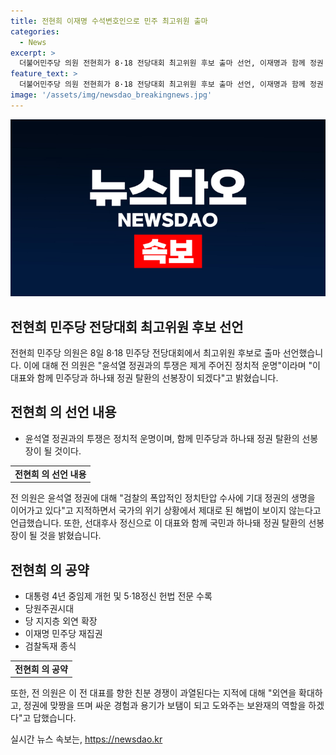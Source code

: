 ```yaml
---
title: 전현희 이재명 수석변호인으로 민주 최고위원 출마
categories:
  - News
excerpt: >
  더불어민주당 의원 전현희가 8·18 전당대회 최고위원 후보 출마 선언, 이재명과 함께 정권 탈환 지원 선언. 윤석열 정권과의 투쟁은 정치적 운명, 이재명과 국민을 위해 함께 싸우겠다 밝혀. 정당 공약으로 대통령 4년 중임제 개헌, 당원주권시대 등 제시. 이 전 대표에 대한 친분 경쟁에 대해 외연을 확대하고 정권에 맞서 싸워 이긴 경험을 살리고 싶다고 답했다.
feature_text: >
  더불어민주당 의원 전현희가 8·18 전당대회 최고위원 후보 출마 선언, 이재명과 함께 정권 탈환 지원 선언. 윤석열 정권과의 투쟁은 정치적 운명, 이재명과 국민을 위해 함께 싸우겠다 밝혀. 정당 공약으로 대통령 4년 중임제 개헌, 당원주권시대 등 제시. 이 전 대표에 대한 친분 경쟁에 대해 외연을 확대하고 정권에 맞서 싸워 이긴 경험을 살리고 싶다고 답했다.
image: '/assets/img/newsdao_breakingnews.jpg'
---
```


<p><img src="/assets/img/newsdao_breakingnews.jpg" alt="ranknews 속보" /></p>

<h2>전현희 민주당 전당대회 최고위원 후보 선언</h2>

<p data-ke-size="size16">전현희 민주당 의원은 8일 8·18 민주당 전당대회에서 최고위원 후보로 출마 선언했습니다. 이에 대해 전 의원은 "윤석열 정권과의 투쟁은 제게 주어진 정치적 운명"이라며 "이 대표와 함께 민주당과 하나돼 정권 탈환의 선봉장이 되겠다"고 밝혔습니다.</p>

<h2 data-ke-size="size26">전현희 의 선언 내용</h2>

<ul>
  <li>윤석열 정권과의 투쟁은 정치적 운명이며, 함께 민주당과 하나돼 정권 탈환의 선봉장이 될 것이다.</li>
</ul>

<table>
  <tr>
    <td style="text-align: center; height: 17px;"><b>전현희 의 선언 내용</b></td>
  </tr>
</table>

<p data-ke-size="size16">전 의원은 윤석열 정권에 대해 "검찰의 폭압적인 정치탄압 수사에 기대 정권의 생명을 이어가고 있다"고 지적하면서 국가의 위기 상황에서 제대로 된 해법이 보이지 않는다고 언급했습니다. 또한, 선대후사 정신으로 이 대표와 함께 국민과 하나돼 정권 탈환의 선봉장이 될 것을 밝혔습니다.</p>

<h2 data-ke-size="size26">전현희 의 공약</h2>

<ul>
  <li>대통령 4년 중임제 개헌 및 5·18정신 헌법 전문 수록</li>
  <li>당원주권시대</li>
  <li>당 지지층 외연 확장</li>
  <li>이재명 민주당 재집권</li>
  <li>검찰독재 종식</li>
</ul>

<table>
  <tr>
    <td style="text-align: center; height: 17px;"><b>전현희 의 공약</b></td>
  </tr>
</table>

<p data-ke-size="size16">또한, 전 의원은 이 전 대표를 향한 친분 경쟁이 과열된다는 지적에 대해 "외연을 확대하고, 정권에 맞짱을 뜨며 싸운 경험과 용기가 보탬이 되고 도와주는 보완재의 역할을 하겠다"고 답했습니다.</p>
실시간 뉴스 속보는, <a href="https://newsdao.kr" rel="dofollow">https://newsdao.kr</a>


